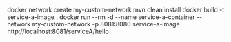 docker network create my-custom-network
mvn clean install
docker build -t service-a-image .
docker run --rm  -d --name service-a-container --network my-custom-network -p 8081:8080 service-a-image
http://localhost:8081/serviceA/hello